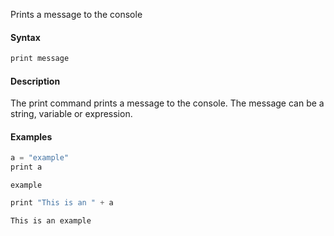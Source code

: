 Prints a message to the console

#### Syntax
```js
print message
```
#### Description

The print command prints a message to the console. The message can be a string, variable or expression.

#### Examples
```js
a = "example"
print a
```
```
example
```
```js
print "This is an " + a
```
```
This is an example
```
